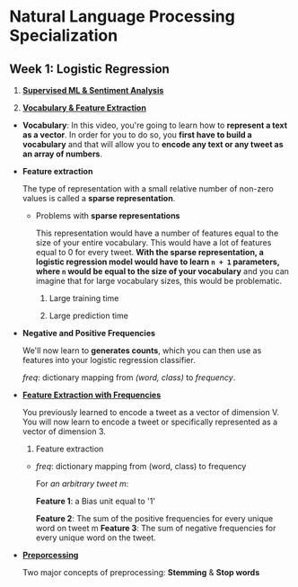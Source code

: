# Natural Language Processing Specialization

## Week 1: Logistic Regression

1. [**Supervised ML & Sentiment Analysis**](https://www.coursera.org/learn/classification-vector-spaces-in-nlp/supplement/J9NR1/supervised-ml-sentiment-analysis)

2. [**Vocabulary & Feature Extraction**](https://www.coursera.org/learn/classification-vector-spaces-in-nlp/supplement/m7UdZ/vocabulary-feature-extraction)

- **Vocabulary**: In this video, you're going to learn how to **represent a text as a vector**. In order for you to do so, you **first have to build a vocabulary** and that will allow you to **encode any text or any tweet as an array of numbers**.

- **Feature extraction**

  The type of representation with a small relative number of non-zero values is called a **sparse representation**.

	- Problems with **sparse representations**

	  This representation would have a number of features equal to the size of your entire vocabulary. This would have a lot of features equal to 0 for every tweet. **With the sparse representation, a logistic regression model would have to learn `n + 1` parameters, where `n` would be equal to the size of your vocabulary** and you can imagine that for large vocabulary sizes, this would be problematic.

	  1. Large training time

	  2. Large prediction time

- **Negative and Positive Frequencies**

  We'll now learn to **generates counts**, which you can then use as features into your logistic regression classifier.

  *freq*: dictionary mapping from *(word, class)* to  *frequency*.

- [**Feature Extraction with Frequencies**](https://www.coursera.org/learn/classification-vector-spaces-in-nlp/supplement/sfhGt/feature-extraction-with-frequencies)
  
  You previously learned to encode a tweet as a vector of dimension V. You will now learn to encode a tweet or specifically represented as a vector of dimension 3.

  1. Feature extraction

    - *freq*: dictionary mapping from (word, class) to frequency
	  
	  For *an arbitrary tweet m*:

	  **Feature 1**: a Bias unit equal to '1'

	  **Feature 2**: The sum of the positive frequencies for every unique word on tweet m
	  **Feature 3**: The sum of negative frequencies for  every  unique word on the tweet.

- [**Preporcessing**]()

  Two major concepts of preprocessing: **Stemming** & **Stop words** 
